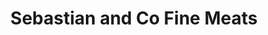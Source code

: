 ---
title: "Sebastian and Co Fine Meats"
url: /west-vancouver/sebastian-and-co-fine-meats/
shop: butcher
---